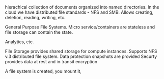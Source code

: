 
hierachical collection of documents organized into named directories. 
In the cloud we have distributed file standards - NFS and SMB. Allows creating, deletion, reading, writing, etc.

General Purpose File Systems. Micro service/containers are stateless and file storage can contain the state. 

Analytics, etc. 

File Storage provides shared storage for compute instances. Supports NFS v.3 distributed file system.
Data protection snapshots are provided
Securty provides data at rest and in transit encryption

A file system is created, you mount it, 